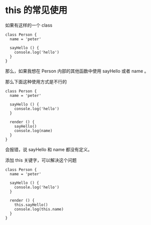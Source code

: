 # this 的常见使用

如果有这样的一个 class

```
class Person {
  name = 'peter'

  sayHello () {
    console.log('hello')
  }
}
```

那么，如果我想在 Person 内部的其他函数中使用 sayHello 或者 name 。

那么下面这种使用方式是不行的


```
class Person {
  name = 'peter'

  sayHello () {
    console.log('hello')
  }

  render () {
    sayHello()
    console.log(name)
  }
}
```

会报错，说 sayHello 和 name 都没有定义。

添加 this 关键字，可以解决这个问题


```
class Person {
  name = 'peter'

  sayHello () {
    console.log('hello')
  }

  render () {
    this.sayHello()
    console.log(this.name)
  }
}
```

